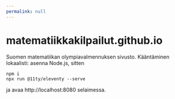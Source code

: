 ```yaml
---
permalink: null
---
```


# matematiikkakilpailut.github.io

Suomen matematiikan olympiavalmennuksen sivusto.
Kääntäminen lokaalisti: asenna Node.js, sitten

```
npm i
npx run @11ty/eleventy --serve
```

ja avaa http://localhost:8080 selaimessa.



